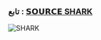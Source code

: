 

### تابع : [𝗦𝗢𝗨𝗥𝗖𝗘 SHARK](https://t.me/INNV8) ###

![SHARK](https://telegra.ph/file/a5077450218a99f2264d7.jpg)
